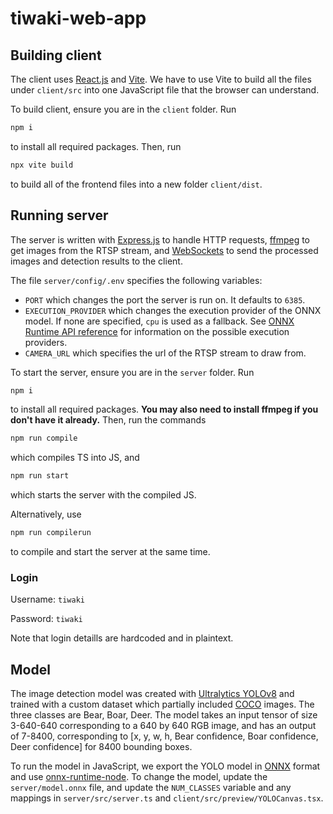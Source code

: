 # tiwaki-web-app

## Building client

The client uses [React.js](https://react.dev/) and [Vite](https://vitejs.dev). We have to use Vite to build all the files under `client/src` into one JavaScript file that the browser can understand.

To build client, ensure you are in the `client` folder. Run
```bash
npm i
```
to install all required packages. Then, run
```bash
npx vite build
```
to build all of the frontend files into a new folder `client/dist`.

## Running server

The server is written with [Express.js](https://expressjs.com/) to handle HTTP requests, [ffmpeg](https://www.ffmpeg.org/) to get images from the RTSP stream, and [WebSockets](https://github.com/websockets/ws) to send the processed images and detection results to the client.

The file `server/config/.env` specifies the following variables:
* `PORT` which changes the port the server is run on. It defaults to `6385`.
* `EXECUTION_PROVIDER` which changes the execution provider of the ONNX model. If none are specified, `cpu` is used as a fallback. See [ONNX Runtime API reference](https://onnxruntime.ai/docs/api/js/interfaces/InferenceSession.ExecutionProviderOption.html) for information on the possible execution providers.
* `CAMERA_URL` which specifies the url of the RTSP stream to draw from.

To start the server, ensure you are in the `server` folder. Run
```bash
npm i
```
to install all required packages. **You may also need to install ffmpeg if you don't have it already.** Then, run the commands
```bash
npm run compile
```
which compiles TS into JS, and
```bash
npm run start
```
which starts the server with the compiled JS.

Alternatively, use
```bash
npm run compilerun
```
to compile and start the server at the same time.

### Login

Username: `tiwaki`

Password: `tiwaki`

Note that login detaills are hardcoded and in plaintext.

## Model

The image detection model was created with [Ultralytics YOLOv8](https://ultralytics.com) and trained with a custom dataset which partially included [COCO](https://cocodataset.org/) images. The three classes are Bear, Boar, Deer. The model takes an input tensor of size 3-640-640 corresponding to a 640 by 640 RGB image, and has an output of 7-8400, corresponding to \[x, y, w, h, Bear confidence, Boar confidence, Deer confidence\] for 8400 bounding boxes.

To run the model in JavaScript, we export the YOLO model in [ONNX](https://onnx.ai/) format and use [onnx-runtime-node](https://www.npmjs.com/package/onnxruntime-node). To change the model, update the `server/model.onnx` file, and update the `NUM_CLASSES` variable and any mappings in `server/src/server.ts` and `client/src/preview/YOLOCanvas.tsx`.